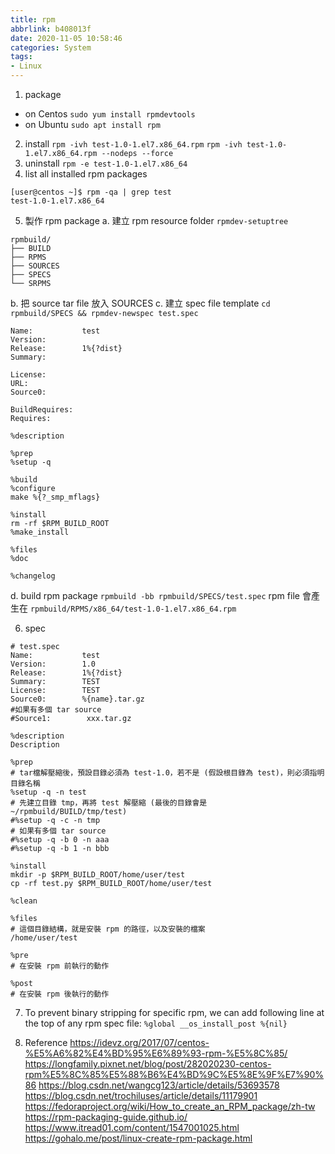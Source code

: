 ```yaml
---
title: rpm
abbrlink: b408013f
date: 2020-11-05 10:58:46
categories: System
tags:
- Linux
---
```

1. package
  * on Centos
`sudo yum install rpmdevtools`
  * on Ubuntu
`sudo apt install rpm`
2. install
`rpm -ivh test-1.0-1.el7.x86_64.rpm`
`rpm -ivh test-1.0-1.el7.x86_64.rpm --nodeps --force`
3. uninstall
`rpm -e test-1.0-1.el7.x86_64`
4. list all installed rpm packages
```
[user@centos ~]$ rpm -qa | grep test
test-1.0-1.el7.x86_64
```
5. 製作 rpm package
a. 建立 rpm resource folder
`rpmdev-setuptree`
```
rpmbuild/
├── BUILD
├── RPMS
├── SOURCES
├── SPECS
└── SRPMS
```
b. 把 source tar file 放入 SOURCES
c. 建立 spec file template
`cd rpmbuild/SPECS && rpmdev-newspec test.spec`
```
Name:           test
Version:        
Release:        1%{?dist}
Summary:        

License:        
URL:            
Source0:        

BuildRequires:  
Requires:       

%description

%prep
%setup -q

%build
%configure
make %{?_smp_mflags}

%install
rm -rf $RPM_BUILD_ROOT
%make_install

%files
%doc

%changelog
```
d. build rpm package
`rpmbuild -bb rpmbuild/SPECS/test.spec`
rpm file 會產生在
`rpmbuild/RPMS/x86_64/test-1.0-1.el7.x86_64.rpm`

6. spec
```
# test.spec
Name:           test
Version:        1.0
Release:        1%{?dist}
Summary:        TEST
License:        TEST
Source0:        %{name}.tar.gz
#如果有多個 tar source
#Source1:        xxx.tar.gz

%description
Description

%prep
# tar檔解壓縮後，預設目錄必須為 test-1.0，若不是 (假設根目錄為 test)，則必須指明目錄名稱
%setup -q -n test
# 先建立目錄 tmp，再將 test 解壓縮 (最後的目錄會是 ~/rpmbuild/BUILD/tmp/test)
#%setup -q -c -n tmp
# 如果有多個 tar source
#%setup -q -b 0 -n aaa
#%setup -q -b 1 -n bbb

%install
mkdir -p $RPM_BUILD_ROOT/home/user/test
cp -rf test.py $RPM_BUILD_ROOT/home/user/test

%clean

%files
# 這個目錄結構，就是安裝 rpm 的路徑，以及安裝的檔案
/home/user/test

%pre
# 在安裝 rpm 前執行的動作

%post
# 在安裝 rpm 後執行的動作
```

7. To prevent binary stripping for specific rpm, we can add following line at the top of any rpm spec file:
`%global __os_install_post %{nil}`

8. Reference
https://idevz.org/2017/07/centos-%E5%A6%82%E4%BD%95%E6%89%93-rpm-%E5%8C%85/
https://longfamily.pixnet.net/blog/post/282020230-centos-rpm%E5%8C%85%E5%88%B6%E4%BD%9C%E5%8E%9F%E7%90%86
https://blog.csdn.net/wangcg123/article/details/53693578
https://blog.csdn.net/trochiluses/article/details/11179901
https://fedoraproject.org/wiki/How_to_create_an_RPM_package/zh-tw
https://rpm-packaging-guide.github.io/
https://www.itread01.com/content/1547001025.html
https://gohalo.me/post/linux-create-rpm-package.html